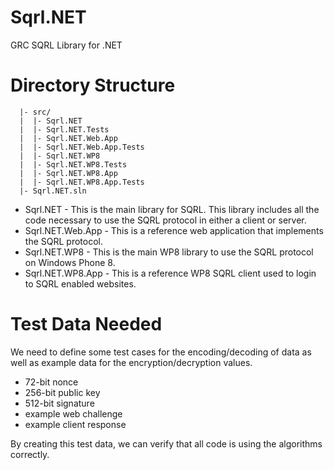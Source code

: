 Sqrl.NET
========

GRC SQRL Library for .NET

# Directory Structure
```
  |- src/
  |  |- Sqrl.NET
  |  |- Sqrl.NET.Tests
  |  |- Sqrl.NET.Web.App
  |  |- Sqrl.NET.Web.App.Tests
  |  |- Sqrl.NET.WP8
  |  |- Sqrl.NET.WP8.Tests
  |  |- Sqrl.NET.WP8.App
  |  |- Sqrl.NET.WP8.App.Tests
  |- Sqrl.NET.sln
```

- Sqrl.NET - This is the main library for SQRL. This library includes all the code necessary
  to use the SQRL protocol in either a client or server.
- Sqrl.NET.Web.App - This is a reference web application that implements the SQRL protocol.
- Sqrl.NET.WP8 - This is the main WP8 library to use the SQRL protocol on Windows Phone 8.
- Sqrl.NET.WP8.App - This is a reference WP8 SQRL client used to login to SQRL enabled websites.

# Test Data Needed

We need to define some test cases for the encoding/decoding of data as well as example 
data for the encryption/decryption values.

- 72-bit nonce
- 256-bit public key
- 512-bit signature
- example web challenge
- example client response

By creating this test data, we can verify that all code is using the algorithms correctly.
